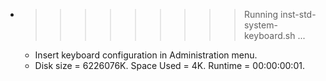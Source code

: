 * >>>>>>>>> Running inst-std-system-keyboard.sh ...
  * Insert keyboard configuration in Administration menu.
  * Disk size = 6226076K. Space Used = 4K. Runtime = 00:00:00:01.
